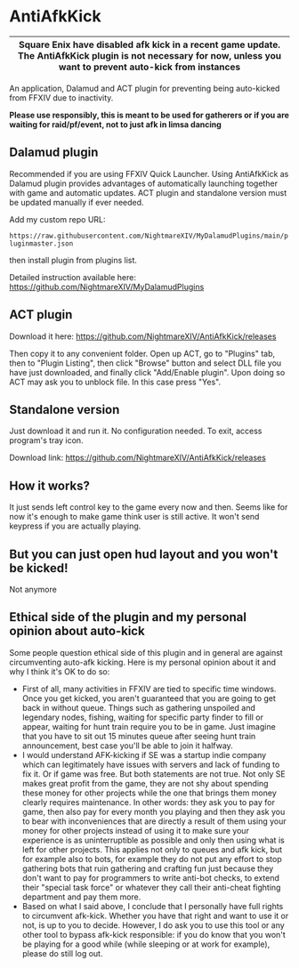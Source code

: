 # AntiAfkKick

|Square Enix have disabled afk kick in a recent game update. The AntiAfkKick plugin is not necessary for now, unless you want to prevent auto-kick from instances|
|---|

An application, Dalamud and ACT plugin for preventing being auto-kicked from FFXIV due to inactivity.

**Please use responsibly, this is meant to be used for gatherers or if you are waiting for raid/pf/event, not to just afk in limsa dancing**

## Dalamud plugin
Recommended if you are using FFXIV Quick Launcher. Using AntiAfkKick as Dalamud plugin provides advantages of automatically launching together with game and automatic updates. ACT plugin and standalone version must be updated manually if ever needed.

Add my custom repo URL: 

`https://raw.githubusercontent.com/NightmareXIV/MyDalamudPlugins/main/pluginmaster.json` 

then install plugin from plugins list.

Detailed instruction available here: https://github.com/NightmareXIV/MyDalamudPlugins

## ACT plugin
Download it here: https://github.com/NightmareXIV/AntiAfkKick/releases

Then copy it to any convenient folder. Open up ACT, go to "Plugins" tab, then to "Plugin Listing", then click "Browse" button and select DLL file you have just downloaded, and finally click "Add/Enable plugin". Upon doing so ACT may ask you to unblock file. In this case press "Yes".


## Standalone version
Just download it and run it. No configuration needed. To exit, access program's tray icon.

Download link: https://github.com/NightmareXIV/AntiAfkKick/releases

## How it works?
It just sends left control key to the game every now and then. Seems like for now it's enough to make game think user is still active. It won't send keypress if you are actually playing.

## But you can just open hud layout and you won't be kicked!
Not anymore

## Ethical side of the plugin and my personal opinion about auto-kick
Some people question ethical side of this plugin and in general are against circumventing auto-afk kicking. Here is my personal opinion about it and why I think it's OK to do so:
* First of all, many activities in FFXIV are tied to specific time windows. Once you get kicked, you aren't guaranteed that you are going to get back in without queue. Things such as gathering unspoiled and legendary nodes, fishing, waiting for specific party finder to fill or appear, waiting for hunt train require you to be in game. Just imagine that you have to sit out 15 minutes queue after seeing hunt train announcement, best case you'll be able to join it halfway.
* I would understand AFK-kicking if SE was a startup indie company which can legitimately have issues with servers and lack of funding to fix it. Or if game was free. But both statements are not true. Not only SE makes great profit from the game, they are not shy about spending these money for other projects while the one that brings them money clearly requires maintenance. In other words: they ask you to pay for game, then also pay for every month you playing and then they ask you to bear with inconveniences that are directly a result of them using your money for other projects instead of using it to make sure your experience is as uninterruptible as possible and only then using what is left for other projects. This applies not only to queues and afk kick, but for example also to bots, for example they do not put any effort to stop gathering bots that ruin gathering and crafting fun just because they don't want to pay for programmers to write anti-bot checks, to extend their "special task force" or whatever they call their anti-cheat fighting department and pay them more. 
* Based on what I said above, I conclude that I personally have full rights to circumvent afk-kick. Whether you have that right and want to use it or not, is up to you to decide. However, I do ask you to use this tool or any other tool to bypass afk-kick responsible: if you do know that you won't be playing for a good while (while sleeping or at work for example), please do still log out. 
